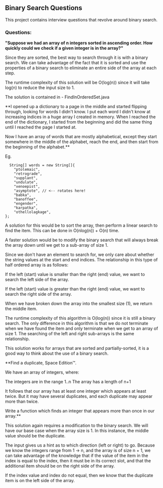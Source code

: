 ## Binary Search Questions

This project contains interview questions that revolve around binary search.

### Questions:

**"Suppose we had an array of n integers sorted in ascending order. How quickly could we check if a given integer is in the array?"**

Since they are sorted, the best way to search through it is with a binary search. We can take advantage of the fact that it is sorted and use the properties of a binary search to eliminate an entire side of the array at each step.

The runtime complexity of this solution will be O(log(n)) since it will take log(n) to reduce the input size to 1.

The solution is contained in - FindInOrderedSet.java

**I opened up a dictionary to a page in the middle and started flipping through, looking for words I didn't know. I put each word I didn't know at increasing indices in a huge array I created in memory. When I reached the end of the dictionary, I started from the beginning and did the same thing until I reached the page I started at.

Now I have an array of words that are mostly alphabetical, except they start somewhere in the middle of the alphabet, reach the end, and then start from the beginning of the alphabet.**

Eg.
~~~
  String[] words = new String[]{
    "ptolemaic",
    "retrograde",
    "supplant",
    "undulate",
    "xenoepist",
    "asymptote", // <-- rotates here!
    "babka",
    "banoffee",
    "engender",
    "karpatka",
    "othellolagkage",
};
~~~

A solution for this would be to sort the array, then perform a linear search to find the item. This can be done in O(nlog(n)) + O(n) time. 

A faster solution would be to modify the binary search that will always break the array down until we get to a sub-array of size 1.

Since we don't have an element to search for, we only care about whether the string values at the start and end indices. The relationship in this type of half ordered array is as follows:

If the left (start) value is smaller than the right (end) value, we want to search the left side of the array.

If the left (start) value is greater than the right (end) value, we want to search the right side of the array. 

When we have broken down the array into the smallest size (1), we return the middle item.

The runtime complexity of this algorithm is O(log(n)) since it is still a binary search. The only difference in this algorithm is that we do not terminate when we have found the item and only terminate when we get to an array of size 1. The searching of the left and right sub-arrays is the same relationship.

This solution works for arrays that are sorted and partially-sorted, it is a good way to think about the use of a binary search.

**Find a duplicate, Space Edition™.

We have an array of integers, where:

The integers are in the range 1..n
The array has a length of n+1

It follows that our array has at least one integer which appears at least twice. But it may have several duplicates, and each duplicate may appear more than twice.

Write a function which finds an integer that appears more than once in our array.**

This solution again requires a modification to the binary search. We will have our base case when the array size is 1. In this instance, the middle value should be the duplicate.

The input gives us a hint as to which direction (left or right) to go. Because we know the integers range from 1 -> n, and the array is of size n + 1, we can take advantage of the knowledge that if the value of the item in the index is equal to the index, then it must be in its correct slot, and that the additional item should be on the right side of the array. 

If the index value and index do not equal, then we know that the duplicate item is on the left side of the array.  
